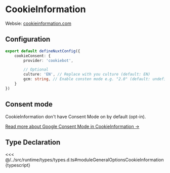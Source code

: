# CookieInformation

Websie: [cookieinformation.com](https://cookieinformation.com)


## Configuration

```typescript
export default defineNuxtConfig({
    cookieConsent: {
        provider: 'cookiebot',

        // Optional
        culture: 'EN', // Replace with you culture (default: EN)
        gcm: string, // Enable consten mode e.g. "2.0" (default: undefined)
    }
})
```

## Consent mode
CookieInformation don't have Consent Mode on by default (opt-in).

[Read more about Google Consent Mode in CookieInformation &rarr;](https://support.cookieinformation.com/en/articles/8886647-consent-mode-v2-implementation)

## Type Declaration
<<< @/../src/runtime/types/types.d.ts#moduleGeneralOptionsCookieInformation{typescript}

